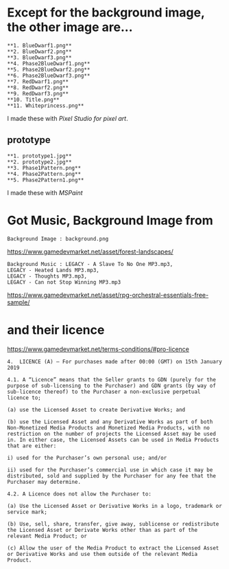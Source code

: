 Except for the background image, the other image are...
=======================================================
    **1. BlueDwarf1.png**
    **2. BlueDwarf2.png**
    **3. BlueDwarf3.png**
    **4. Phase2BlueDwarf1.png**
    **5. Phase2BlueDwarf2.png**
    **6. Phase2BlueDwarf3.png**
    **7. RedDwarf1.png**
    **8. RedDwarf2.png**
    **9. RedDwarf3.png**
    **10. Title.png**
    **11. Whiteprincess.png**

I made these with *Pixel Studio for pixel art*.

prototype
---------
    **1. prototype1.jpg**
    **2. prototype2.jpg**
    **3. Phase1Pattern.png**
    **4. Phase2Pattern.png**
    **5. Phase2Pattern1.png**

I made these with *MSPaint*

Got Music, Background Image from
================================
    Background Image : background.png    
https://www.gamedevmarket.net/asset/forest-landscapes/

    Background Music : LEGACY - A Slave To No One MP3.mp3, 
    LEGACY - Heated Lands MP3.mp3, 
    LEGACY - Thoughts MP3.mp3, 
    LEGACY - Can not Stop Winning MP3.mp3   
https://www.gamedevmarket.net/asset/rpg-orchestral-essentials-free-sample/

and their licence
=================
https://www.gamedevmarket.net/terms-conditions/#pro-licence

    4.  LICENCE (A) – For purchases made after 00:00 (GMT) on 15th January 2019

    4.1. A “Licence” means that the Seller grants to GDN (purely for the purpose of sub-licensing to the Purchaser) and GDN grants (by way of sub-licence thereof) to the Purchaser a non-exclusive perpetual licence to;

    (a) use the Licensed Asset to create Derivative Works; and

    (b) use the Licensed Asset and any Derivative Works as part of both Non-Monetized Media Products and Monetized Media Products, with no restriction on the number of projects the Licensed Asset may be used in. In either case, the Licensed Assets can be used in Media Products that are either:

    i) used for the Purchaser’s own personal use; and/or

    ii) used for the Purchaser’s commercial use in which case it may be distributed, sold and supplied by the Purchaser for any fee that the Purchaser may determine.

    4.2. A Licence does not allow the Purchaser to:

    (a) Use the Licensed Asset or Derivative Works in a logo, trademark or service mark;

    (b) Use, sell, share, transfer, give away, sublicense or redistribute the Licensed Asset or Derivate Works other than as part of the relevant Media Product; or

    (c) Allow the user of the Media Product to extract the Licensed Asset or Derivative Works and use them outside of the relevant Media Product.
